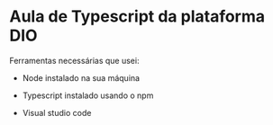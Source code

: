 # Aula de Typescript da plataforma DIO
  



Ferramentas necessárias que usei:  
* Node instalado na sua máquina  
* Typescript instalado usando o npm 
  
* Visual studio code  

   

